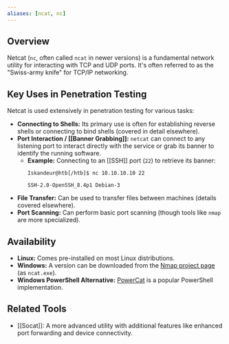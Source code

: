 ```yaml
---
aliases: [ncat, nc]
---
```


## Overview

Netcat (`nc`, often called `ncat` in newer versions) is a fundamental network utility for interacting with TCP and UDP ports. It's often referred to as the "Swiss-army knife" for TCP/IP networking.

## Key Uses in Penetration Testing

Netcat is used extensively in penetration testing for various tasks:

*   **Connecting to Shells:** Its primary use is often for establishing reverse shells or connecting to bind shells (covered in detail elsewhere).
*   **Port Interaction / [[Banner Grabbing]]:** `netcat` can connect to any listening port to interact directly with the service or grab its banner to identify the running software.
    *   **Example:** Connecting to an [[SSH]] port (`22`) to retrieve its banner:
        ```shell-session
        Iskandeur@htb[/htb]$ nc 10.10.10.10 22

        SSH-2.0-OpenSSH_8.4p1 Debian-3
        ```
*   **File Transfer:** Can be used to transfer files between machines (details covered elsewhere).
*   **Port Scanning:** Can perform basic port scanning (though tools like `nmap` are more specialized).

## Availability

*   **Linux:** Comes pre-installed on most Linux distributions.
*   **Windows:** A version can be downloaded from the [Nmap project page](https://nmap.org/download.html) (as `ncat.exe`).
*   **Windows PowerShell Alternative:** [PowerCat](https://github.com/besimorhino/powercat) is a popular PowerShell implementation.

## Related Tools

*   [[Socat]]: A more advanced utility with additional features like enhanced port forwarding and device connectivity.